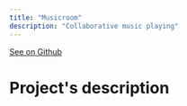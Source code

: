 ```yaml
---
title: "Musicroom"
description: "Collaborative music playing"
---
```


[See on Github](https://github.com/fercgomes/musicroom)

# Project's description
